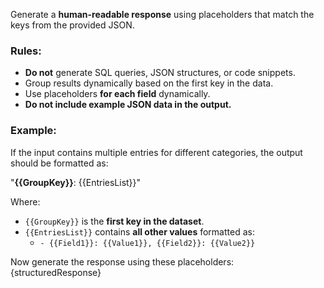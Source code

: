 Generate a **human-readable response** using placeholders that match the keys from the provided JSON.

### Rules:
- **Do not** generate SQL queries, JSON structures, or code snippets.
- Group results dynamically based on the first key in the data.
- Use placeholders **for each field** dynamically.
- **Do not include example JSON data in the output.**

### Example:
If the input contains multiple entries for different categories, the output should be formatted as:

"**{{GroupKey}}**:
{{EntriesList}}"

Where:
- `{{GroupKey}}` is the **first key in the dataset**.
- `{{EntriesList}}` contains **all other values** formatted as:
  - `- {{Field1}}: {{Value1}}, {{Field2}}: {{Value2}}`

Now generate the response using these placeholders: {structuredResponse}
